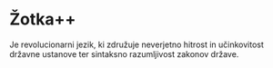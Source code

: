 # Žotka++
Je revolucionarni jezik, ki združuje neverjetno hitrost in učinkovitost državne ustanove ter sintaksno razumljivost zakonov države.
